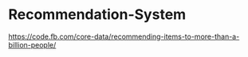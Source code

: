 # Recommendation-System
https://code.fb.com/core-data/recommending-items-to-more-than-a-billion-people/
